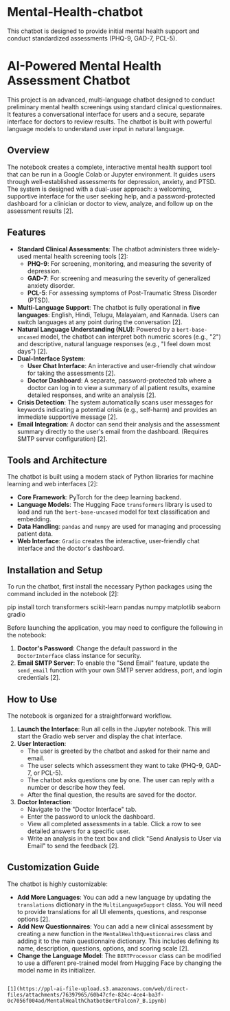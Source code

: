 # Mental-Health-chatbot
 This chatbot is designed to provide initial mental health support and conduct standardized assessments (PHQ-9, GAD-7, PCL-5).
 
# AI-Powered Mental Health Assessment Chatbot

This project is an advanced, multi-language chatbot designed to conduct preliminary mental health screenings using standard clinical questionnaires. It features a conversational interface for users and a secure, separate interface for doctors to review results. The chatbot is built with powerful language models to understand user input in natural language.

## Overview

The notebook creates a complete, interactive mental health support tool that can be run in a Google Colab or Jupyter environment. It guides users through well-established assessments for depression, anxiety, and PTSD. The system is designed with a dual-user approach: a welcoming, supportive interface for the user seeking help, and a password-protected dashboard for a clinician or doctor to view, analyze, and follow up on the assessment results [2].

## Features

*   **Standard Clinical Assessments**: The chatbot administers three widely-used mental health screening tools [2]:
    *   **PHQ-9**: For screening, monitoring, and measuring the severity of depression.
    *   **GAD-7**: For screening and measuring the severity of generalized anxiety disorder.
    *   **PCL-5**: For assessing symptoms of Post-Traumatic Stress Disorder (PTSD).
*   **Multi-Language Support**: The chatbot is fully operational in **five languages**: English, Hindi, Telugu, Malayalam, and Kannada. Users can switch languages at any point during the conversation [2].
*   **Natural Language Understanding (NLU)**: Powered by a `bert-base-uncased` model, the chatbot can interpret both numeric scores (e.g., "2") and descriptive, natural language responses (e.g., "I feel down most days") [2].
*   **Dual-Interface System**:
    *   **User Chat Interface**: An interactive and user-friendly chat window for taking the assessments [2].
    *   **Doctor Dashboard**: A separate, password-protected tab where a doctor can log in to view a summary of all patient results, examine detailed responses, and write an analysis [2].
*   **Crisis Detection**: The system automatically scans user messages for keywords indicating a potential crisis (e.g., self-harm) and provides an immediate supportive message [2].
*   **Email Integration**: A doctor can send their analysis and the assessment summary directly to the user's email from the dashboard. (Requires SMTP server configuration) [2].

## Tools and Architecture

The chatbot is built using a modern stack of Python libraries for machine learning and web interfaces [2]:
*   **Core Framework**: PyTorch for the deep learning backend.
*   **Language Models**: The Hugging Face `transformers` library is used to load and run the `bert-base-uncased` model for text classification and embedding.
*   **Data Handling**: `pandas` and `numpy` are used for managing and processing patient data.
*   **Web Interface**: `Gradio` creates the interactive, user-friendly chat interface and the doctor's dashboard.

## Installation and Setup

To run the chatbot, first install the necessary Python packages using the command included in the notebook [2]:


pip install torch transformers scikit-learn pandas numpy matplotlib seaborn gradio


Before launching the application, you may need to configure the following in the notebook:
1.  **Doctor's Password**: Change the default password in the `DoctorInterface` class instance for security.
2.  **Email SMTP Server**: To enable the "Send Email" feature, update the `send_email` function with your own SMTP server address, port, and login credentials [2].

## How to Use

The notebook is organized for a straightforward workflow.

1.  **Launch the Interface**: Run all cells in the Jupyter notebook. This will start the Gradio web server and display the chat interface.
2.  **User Interaction**:
    *   The user is greeted by the chatbot and asked for their name and email.
    *   The user selects which assessment they want to take (PHQ-9, GAD-7, or PCL-5).
    *   The chatbot asks questions one by one. The user can reply with a number or describe how they feel.
    *   After the final question, the results are saved for the doctor.
3.  **Doctor Interaction**:
    *   Navigate to the "Doctor Interface" tab.
    *   Enter the password to unlock the dashboard.
    *   View all completed assessments in a table. Click a row to see detailed answers for a specific user.
    *   Write an analysis in the text box and click "Send Analysis to User via Email" to send the feedback [2].

## Customization Guide

The chatbot is highly customizable:

*   **Add More Languages**: You can add a new language by updating the `translations` dictionary in the `MultiLanguageSupport` class. You will need to provide translations for all UI elements, questions, and response options [2].
*   **Add New Questionnaires**: You can add a new clinical assessment by creating a new function in the `MentalHealthQuestionnaires` class and adding it to the main questionnaire dictionary. This includes defining its name, description, questions, options, and scoring scale [2].
*   **Change the Language Model**: The `BERTProcessor` class can be modified to use a different pre-trained model from Hugging Face by changing the model name in its initializer.
```

[1](https://ppl-ai-file-upload.s3.amazonaws.com/web/direct-files/attachments/76397965/60b47cfe-824c-4ce4-ba3f-0c7056f004ad/MentalHealthChatbotBertFalcon7_B.ipynb)
